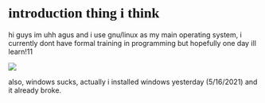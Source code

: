 <!DOCTYPE html>
<html>
<head>
<head>
  <body>
    <h1><font face=Corbel>introduction thing i think</font> </h1>
    <p>hi guys im uhh agus and i use gnu/linux as my main operating system, i currently dont have formal training in programming but hopefully one day ill learn!11</p>
    <img src="https://i3.cpcache.com/merchandise/53_550x550_Front_Color-NA.jpg?AttributeValue=NA&c=True&OrientationNo=1&region={%22name%22:%22FrontCenter%22,%22width%22:13.333333,%22height%22:13.333333,%22alignment%22:%22MiddleCenter%22,%22orientation%22:1,%22dpi%22:150,%22crop_x%22:0,%22crop_y%22:0,%22crop_h%22:1950,%22crop_w%22:1950,%22scale%22:0,%22template%22:{%22id%22:7840982,%22params%22:{}}}">
    <p>also, windows sucks, actually i installed windows yesterday (5/16/2021) and it already broke.</p>
</body>
  </html>





<!---
agustyim/agustyim is a ✨ special ✨ repository because its `README.md` (this file) appears on your GitHub profile.
You can click the Preview link to take a look at your changes.
--->
